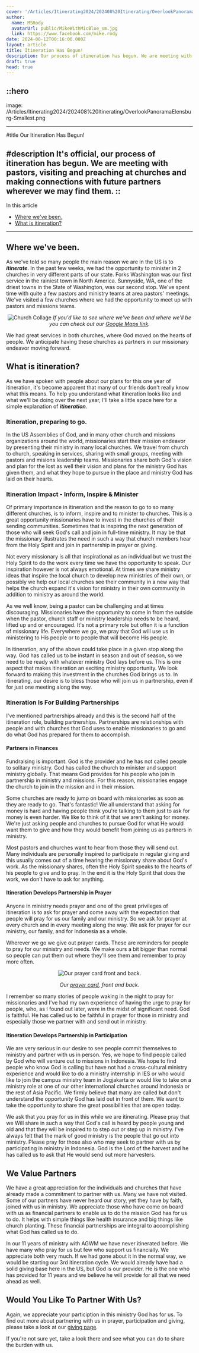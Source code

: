 ```yaml
---
cover: '/Articles/Itinerating2024/202408%20Itinerating/OverlookPanoramaElensburg-Smallest.png'
author:
  name: MSRody
  avatarUrl: public/MikeWithMicBlue_sm.jpg
  link: https://www.facebook.com/mike.rody
date: 2024-08-12T00:16:00.000Z
layout: article
title: Itineration Has Begun!
description: Our process of itineration has begun. We are meeting with pastors, visiting and preaching at churches and making connections with future partners wherever we may find them.
draft: true
head: true
---
```


::hero
---
image: /Articles/Itinerating2024/202408%20Itinerating/OverlookPanoramaElensburg-Smallest.png

---
#title
Our Itineration Has Begun!

#description
It's official, our process of itineration has begun. We are meeting with pastors, visiting and preaching at churches and making connections with future partners wherever we may find them. 
::
---
In this article
  - [Where we've been.](#where-weve-been)
  - [What is itineration?](#what-is-itineration)
---

## Where we've been.
As we've told so many people the main reason we are in the US is to ***itinerate***. In the past few weeks, we had the opportunity to minister in 2 churches in very different parts of our state. Forks Washington was our first service in the rainiest town in North America. Sunnyside, WA, one of the driest towns in the State of Washington, was our second stop. We've spent time with quite a few pastors and ministry teams at area pastors' meetings. We've visited a few churches where we had the opportunity to meet up with pastors and missions teams. 

<center>

![Church Collage](/Articles/Itinerating2024/202407PhotoCollages/PastorsAndChurches-COLLAGE-Smallest.png)
*If you'd like to see where we've been and where we'll be you can check out our <a href="https://maps.app.goo.gl/ANTmu6c79Jaa8NRF7" alt="Our google maps link">Google Maps link</a>.*

</center>


We had great services in both churches, where God moved on the hearts of people. We anticipate having these churches as partners in our missionary endeavor moving forward.

## What is itineration?
As we have spoken with people about our plans for this one year of itineration, it's become apparent that many of our friends don't really know what this means. To help you understand what itineration looks like and what we'll be doing over the next year, I'll take a little space here for a simple explanation of ***itineration***.

### Itineration, preparing to go.
In the US Assemblies of God, and in many other church and missions organizations around the world, missionaries start their mission endeavor by presenting their ministry in many local churches. We travel from church to church, speaking in services, sharing with small groups, meeting with pastors and misions leadership teams. Missionaries share both God's vision and plan for the lost as well their vision and plans for the ministry God has given them, and what they hope to pursue in the place and ministry God has laid on their hearts. 

### Itineration Impact - Inform, Inspire & Minister
Of primary importance in itineration and the reason to go to so many different churches, is to inform, inspire and to minister to churches. This is a great opportunity missionaries have to invest in the churches of their sending communities. Sometimes that is inspiring the next generation of those who will seek God's call and join in full-time ministry. It may be that the missionary illustrates the need in such a way that church members hear from the Holy Spirit and join in partnership in prayer or giving.

Not every missionary is all that inspirational as an individual but we trust the Holy Spirit to do the work every time we have the opportunity to speak. Our inspiration however is not always emotional. At times we share ministry ideas that inspire the local church to develop new ministries of their own, or possibly we help our local churches see their community in a new way that helps the church expand it's vision for ministry in their own community in addition to ministry as around the world.

As we well know, being a pastor can be challenging and at times discouraging. Missionaries have the opportunity to come in from the outside when the pastor, church staff or ministry leadership needs to be heard, lifted up and or encouraged. It's not a primary role but often it is a function of missionary life. Everywhere we go, we pray that God will use us in ministering to His people or to people that will become His people.

In itineration, any of the above could take place in a given stop along the way.  God has called us to be instant in season and out of season, so we need to be ready with whatever ministry God lays before us. This is one aspect that makes itineration an exciting ministry opportunity. We look forward to making this investment in  the churches God brings us to. In itinerating, our desire is to bless those who will join us in partnership, even if for just one meeting along the way.

### Itineration Is For Building Partnerships
I've mentioned partnerships already and this is the second half of the itineration role, building partnerships. Partnerships are relationships with people and with churches that God uses to enable missionaries to go and do what God has prepared for them to accomplish.

#### Partners in Finances
Fundraising is important. God is the provider and he has not called people to solitary ministry. God has called the church to minister and support ministry globally. That means God provides for his people who join in partnership in ministry and missions. For this reason, missionaries engage the church to join in the mission and in their mission.

Some churches are ready to jump on board with missionaries as soon as they are ready to go. That's fantastic! We all understand that asking for money is hard and having people think you're talking to them just to ask for money is even harder. We like to think of it that we aren't asking for money.  We're just asking people and churches to pursue God for what He would want them to give and how they would benefit from joining us as partners in ministry. 

Most pastors and churches want to hear from those they will send out. Many individuals are personally inspired to participate in regular giving and this usually comes out of a time hearing the missionary share about God's work. As the missionary shares, often the Holy Spirit speaks to the hearts of his people to give and to pray. In the end it is the Holy Spirit that does the work, we don't have to ask for anything.

#### Itineration Develops Partnership in Prayer
Anyone in ministry needs prayer and one of the great privileges of itineration is to ask for prayer and come away with the expectation that people will pray for us our family and our ministry. So we ask for prayer at every church and in every meeting along the way. We ask for prayer for our ministry, our family, and for Indonesia as a whole.

Wherever we go we give out prayer cards. These are reminders for people to pray for our ministry and needs. We make ours a bit bigger than normal so people can put them out where they'll see them and remember to pray more often.

<center>

![Our prayer card front and back.](/Articles/Itinerating2024/202408%20Itinerating/PrayerCardSideBySide-smallest.png)

<i>Our [prayer card](https:/therodys.com//Articles/Itinerating2024/202408%20Itinerating/PrayerCardSideBySide.png), front and back.</i>

</center>

I remember so many stories of people waking in the night to pray for missionaries and I've had my own experience of having the urge to pray for people, who, as I found out later, were in the midst of significant need. God is faithful. He has called us to be faithful in prayer for those in ministry and especially those we partner with and send out in ministry.

#### Itineration Develops Partnership in Participation
We are very serious in our desire to see people commit themselves to ministry and partner with us in person. Yes, we hope to find people called by God who will venture out to missions in Indonesia. We hope to find people who know God is calling but have not had a cross-cultural ministry experience and would like to do a ministry internship in IES or who would like to join the campus ministry team in Jogjakarta or would like to take on a ministry role at one of our other international churches around Indonesia or the rest of Asia Pacific. We firmly believe that many are called but don't understand the opportunity God has laid out in front of them. We want to take the opportunity to share the great possibilities that are open today.

We ask that you pray for us in this while we are itinerating. Please pray that we Will share in such a way that God's call is heard by people young and old and that they will be inspired to to step out or step up in ministry. I've always felt that the mark of good ministry is the people that go out into ministry. Please pray for those also who may seek to partner with us by participating in ministry in Indonesia. God is the Lord of the harvest and he has called us to ask that He would send out more harvesters.

## We Value Partners
We have a great appreciation for the individuals and churches that have already made a commitment to partner with us. Many we have not visited. Some of our partners have never heard our story, yet they have by faith, joined with us in ministry. We appreciate those who have come on board with us as financial partners to enable us to do the mission God has for us to do. It helps with simple things like health insurance and big things like church planting. These financial partnerships are integral to accomplishing what God has called us to do. 

In our 11 years of ministry with AGWM we have never itinerated before. We have many who pray for us but few who support us financially. We appreciate both very much. If we had gone about it in the normal way, we would be starting our 3rd itineration cycle. We would already have had a solid giving base here in the US, but God is our provider. He is the one who has provided for 11 years and we believe he will provide for all that we need ahead as well.

## Would You Like To Partner With Us?
Again, we appreciate your particiption in this ministry God has for us. To find out more about partnering with us in prayer, participation and giving, please take a look at our [giving page](https://therodys.com/giving). 

If you're not sure yet, take a look there and see what you can do to share the burden with us.